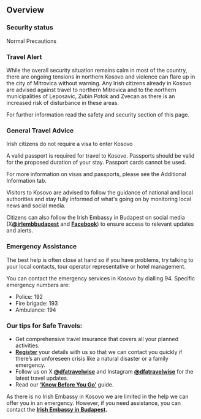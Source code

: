 ## Overview

### **Security status**

Normal Precautions

### **Travel Alert**

While the overall security situation remains calm in most of the country, there are ongoing tensions in northern Kosovo and violence can flare up in the city of Mitrovica without warning. Any Irish citizens already in Kosovo are advised against travel to northern Mitrovica and to the northern municipalities of Leposavic, Zubin Potok and Zvecan as there is an increased risk of disturbance in these areas.

For further information read the safety and security section of this page.

### **General Travel Advice**

Irish citizens do not require a visa to enter Kosovo

A valid passport is required for travel to Kosovo. Passports should be valid for the proposed duration of your stay. Passport cards cannot be used.

For more information on visas and passports, please see the Additional Information tab.

Visitors to Kosovo are advised to follow the guidance of national and local authorities and stay fully informed of what's going on by monitoring local news and social media.

Citizens can also follow the Irish Embassy in Budapest on social media (X[**@irlembbudapest**](https://twitter.com/irlembbudapest) and [**Facebook**](https://www.facebook.com/irlembbudapest)) to ensure access to relevant updates and alerts.

### **Emergency Assistance**

The best help is often close at hand so if you have problems, try talking to your local contacts, tour operator representative or hotel management.

You can contact the emergency services in Kosovo by dialling 94. Specific emergency numbers are:

* Police: 192
* Fire brigade: 193
* Ambulance: 194

### **Our tips for Safe Travels:**

* Get comprehensive travel insurance that covers all your planned activities.
* [**Register**](/en/dfa/overseas-travel/citizens-registration/) your details with us so that we can contact you quickly if there’s an unforeseen crisis like a natural disaster or a family emergency.
* Follow us on X [**@dfatravelwise**](https://www.twitter.com/DFATravelWise) and Instagram [**@dfatravelwise**](https://www.instagram.com/dfatravelwise/) for the latest travel updates.
* Read our [**‘Know Before You Go’**](/en/dfa/overseas-travel/know-before-you-go/) guide.

As there is no Irish Embassy in Kosovo we are limited in the help we can offer you in an emergency. However, if you need assistance, you can contact the [**Irish Embassy in Budapest**](/en/hungary/budapest/)**.**